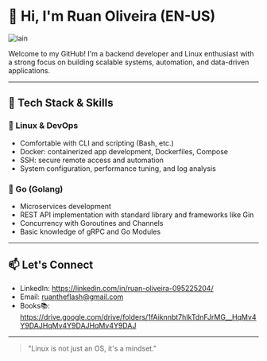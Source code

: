 # 👋 Hi, I'm Ruan Oliveira (EN-US)
![lain](https://github.com/user-attachments/assets/860b0eec-8fdb-4e71-a51f-1fe209afbbec)

Welcome to my GitHub! I'm a backend developer and Linux enthusiast with a strong focus on building scalable systems, automation, and data-driven applications.

---

## 🧰 Tech Stack & Skills

### 🐧 Linux & DevOps
- Comfortable with CLI and scripting (Bash, etc.)
- Docker: containerized app development, Dockerfiles, Compose
- SSH: secure remote access and automation
- System configuration, performance tuning, and log analysis

### 🦫 Go (Golang)
- Microservices development
- REST API implementation with standard library and frameworks like Gin
- Concurrency with Goroutines and Channels
- Basic knowledge of gRPC and Go Modules

---

## 📫 Let's Connect

- LinkedIn: https://linkedin.com/in/ruan-oliveira-095225204/
- Email: ruantheflash@gmail.com
- Books📚: https://drive.google.com/drive/folders/1fAiknnbt7hIkTdnFJrMG__HqMv4Y9DAJHqMv4Y9DAJHqMv4Y9DAJ

---

> "Linux is not just an OS, it's a mindset."
